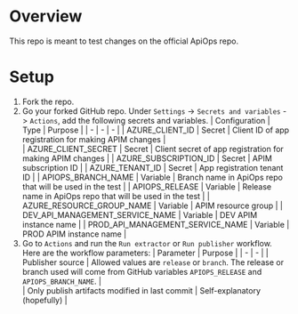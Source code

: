 # Overview
This repo is meant to test changes on the official ApiOps repo.

# Setup
1. Fork the repo.
2. Go your forked GitHub repo. Under `Settings` -> `Secrets and variables` -> `Actions`, add the following secrets and variables.
   | Configuration | Type | Purpose |
   | - | - | - |
   | AZURE_CLIENT_ID | Secret | Client ID of app registration for making APIM changes |   
   | AZURE_CLIENT_SECRET | Secret | Client secret of app registration for making APIM changes |
   | AZURE_SUBSCRIPTION_ID | Secret | APIM subscription ID |
   | AZURE_TENANT_ID | Secret | App registration tenant ID |
   | APIOPS_BRANCH_NAME | Variable | Branch name in ApiOps repo that will be used in the test |
   | APIOPS_RELEASE | Variable | Release name in ApiOps repo that will be used in the test |
   | AZURE_RESOURCE_GROUP_NAME | Variable | APIM resource group |
   | DEV_API_MANAGEMENT_SERVICE_NAME | Variable | DEV APIM instance name |
   | PROD_API_MANAGEMENT_SERVICE_NAME | Variable | PROD APIM instance name |
3. Go to ``Actions`` and run the ``Run extractor`` or ``Run publisher`` workflow. Here are the workflow parameters:
   | Parameter | Purpose |
   | - | - |
   | Publisher source | Allowed values are `release` or `branch`. The release or branch used will come from GitHub variables `APIOPS_RELEASE` and `APIOPS_BRANCH_NAME`. |   
   | Only publish artifacts modified in last commit | Self-explanatory (hopefully) |
